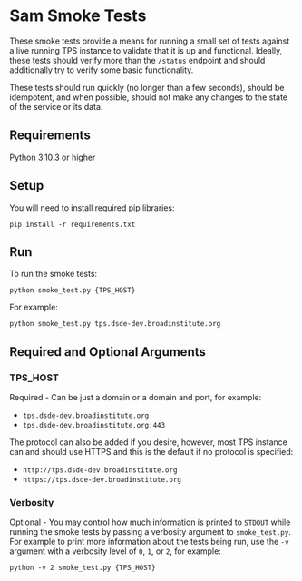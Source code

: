 # Sam Smoke Tests

These smoke tests provide a means for running a small set of tests against a live running TPS instance to validate that
it is up and functional.  Ideally, these tests should verify more than the `/status` endpoint and should additionally try to 
verify some basic functionality.  

These tests should run quickly (no longer than a few seconds), should be idempotent, and when possible, should not 
make any changes to the state of the service or its data.  

## Requirements

Python 3.10.3 or higher

## Setup

You will need to install required pip libraries:

```pip install -r requirements.txt```

## Run

To run the smoke tests:

```python smoke_test.py {TPS_HOST}```

For example:

```python smoke_test.py tps.dsde-dev.broadinstitute.org```

## Required and Optional Arguments

### TPS_HOST
Required - Can be just a domain or a domain and port, for example:

* `tps.dsde-dev.broadinstitute.org`
* `tps.dsde-dev.broadinstitute.org:443`

The protocol can also be added if you desire, however, most TPS instance can and should use HTTPS and this is the
default if no protocol is specified:

* `http://tps.dsde-dev.broadinstitute.org`
* `https://tps.dsde-dev.broadinstitute.org`

### Verbosity
Optional - You may control how much information is printed to `STDOUT` while running the smoke tests by passing a 
verbosity argument to `smoke_test.py`.  For example to print more information about the tests being run, use the `-v`
argument with a verbosity level of `0`, `1`, or `2`, for example:

```python -v 2 smoke_test.py {TPS_HOST}```